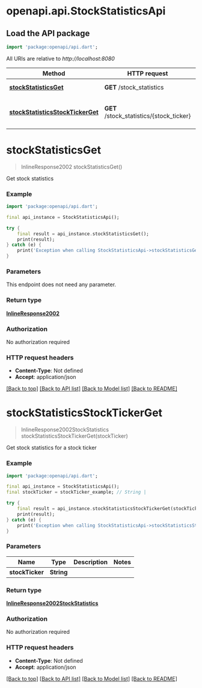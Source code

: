 # openapi.api.StockStatisticsApi

## Load the API package
```dart
import 'package:openapi/api.dart';
```

All URIs are relative to *http://localhost:8080*

Method | HTTP request | Description
------------- | ------------- | -------------
[**stockStatisticsGet**](StockStatisticsApi.md#stockstatisticsget) | **GET** /stock_statistics | Get stock statistics
[**stockStatisticsStockTickerGet**](StockStatisticsApi.md#stockstatisticsstocktickerget) | **GET** /stock_statistics/{stock_ticker} | Get stock statistics for a stock ticker


# **stockStatisticsGet**
> InlineResponse2002 stockStatisticsGet()

Get stock statistics

### Example 
```dart
import 'package:openapi/api.dart';

final api_instance = StockStatisticsApi();

try { 
    final result = api_instance.stockStatisticsGet();
    print(result);
} catch (e) {
    print('Exception when calling StockStatisticsApi->stockStatisticsGet: $e\n');
}
```

### Parameters
This endpoint does not need any parameter.

### Return type

[**InlineResponse2002**](InlineResponse2002.md)

### Authorization

No authorization required

### HTTP request headers

 - **Content-Type**: Not defined
 - **Accept**: application/json

[[Back to top]](#) [[Back to API list]](../README.md#documentation-for-api-endpoints) [[Back to Model list]](../README.md#documentation-for-models) [[Back to README]](../README.md)

# **stockStatisticsStockTickerGet**
> InlineResponse2002StockStatistics stockStatisticsStockTickerGet(stockTicker)

Get stock statistics for a stock ticker

### Example 
```dart
import 'package:openapi/api.dart';

final api_instance = StockStatisticsApi();
final stockTicker = stockTicker_example; // String | 

try { 
    final result = api_instance.stockStatisticsStockTickerGet(stockTicker);
    print(result);
} catch (e) {
    print('Exception when calling StockStatisticsApi->stockStatisticsStockTickerGet: $e\n');
}
```

### Parameters

Name | Type | Description  | Notes
------------- | ------------- | ------------- | -------------
 **stockTicker** | **String**|  | 

### Return type

[**InlineResponse2002StockStatistics**](InlineResponse2002StockStatistics.md)

### Authorization

No authorization required

### HTTP request headers

 - **Content-Type**: Not defined
 - **Accept**: application/json

[[Back to top]](#) [[Back to API list]](../README.md#documentation-for-api-endpoints) [[Back to Model list]](../README.md#documentation-for-models) [[Back to README]](../README.md)

